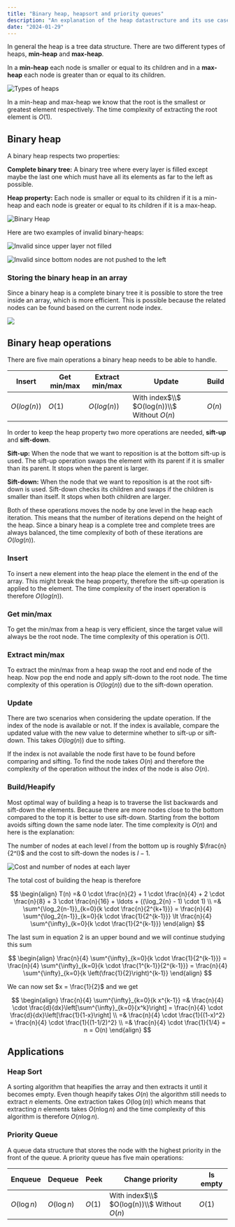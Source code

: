 ```yaml
---
title: "Binary heap, heapsort and priority queues"
description: "An explanation of the heap datastructure and its use cases"
date: "2024-01-29"
---
```


In general the heap is a tree data structure. There are two different types of heaps, **min-heap** and **max-heap**.

In a **min-heap** each node is smaller or equal to its children and in a **max-heap** each node is greater than or equal to its children.

![Types of heaps](/media/types-of-heaps.png)

In a min-heap and max-heap we know that the root is the smallest or greatest element respectively. The time complexity of extracting the root element is $O(1)$.

## Binary heap

A binary heap respects two properties:

**Complete binary tree:** A binary tree where every layer is filled except maybe the last one which must have all its elements as far to the left as possible.

**Heap property:** Each node is smaller or equal to its children if it is a min-heap and each node is greater or equal to its children if it is a max-heap.

![Binary Heap](/media/binary-heap.png)

Here are two examples of invalid binary-heaps:

![Invalid since upper layer not filled](/media/binary-heap-invalid2.png)

![Invalid since bottom nodes are not pushed to the left](/media/binary-heap-invalid1.png)

### Storing the binary heap in an array

Since a binary heap is a complete binary tree it is possible to store the tree inside an array, which is more efficient.
This is possible because the related nodes can be found based on the current node index.

![](/media/binary-heap-array.png)

## Binary heap operations

There are five main operations a binary heap needs to be able to handle.

| Insert      | Get min/max | Extract min/max | Update                                      | Build  |
| ----------- | ----------- | --------------- | ------------------------------------------- | ------ |
| $O(log(n))$ | $O(1)$      | $O(log(n))$     | With index$\\$ $O(log(n))\\$ Without $O(n)$ | $O(n)$ |

In order to keep the heap property two more operations are needed, **sift-up** and **sift-down**.

**Sift-up:** When the node that we want to reposition is at the bottom sift-up is used. The sift-up operation
swaps the element with its parent if it is smaller than its parent. It stops when the parent is larger.

**Sift-down:** When the node that we want to reposition is at the root sift-down is used. Sift-down checks its children and swaps if the children is smaller than itself. It stops when both children are larger.

Both of these operations moves the node by one level in the heap each iteration. This means that the number of iterations depend on the height of the heap. Since a binary heap is a complete tree and complete trees are always balanced, the time complexity of both of these iterations are $O(log(n))$.

### Insert

To insert a new element into the heap place the element in the end of the array. This might break the heap property, therefore the sift-up operation is applied to the element. The time complexity of the insert operation is therefore $O(log(n))$.

### Get min/max

To get the min/max from a heap is very efficient, since the target value will always be the root node. The time complexity of this operation is $O(1)$.

### Extract min/max

To extract the min/max from a heap swap the root and end node of the heap. Now pop the end node and apply sift-down to the root node. The time complexity of this operation is $O(log(n))$ due to the sift-down operation.

### Update

There are two scenarios when considering the update operation. If the index of the node is available or not.
If the index is available, compare the updated value with the new value to determine whether to sift-up or sift-down.
This takes $O(log(n))$ due to sifting.

If the index is not available the node first have to be found before comparing and sifting. To find the node takes $O(n)$ and therefore the complexity of the operation without the index of the node is also $O(n)$.

### Build/Heapify

Most optimal way of building a heap is to traverse the list backwards and sift-down the elements. Because there are more nodes close to the bottom compared to the top it is better to use sift-down. Starting from the bottom avoids sifting down the same node later. The time complexity is $O(n)$ and here is the explanation:

The number of nodes at each level $l$ from the bottom up is roughly $\frac{n}{2^l}$ and the cost to sift-down the nodes is $l - 1$.

![Cost and number of nodes at each layer](/media/Heap-Build.png)

The total cost of building the heap is therefore

$$
\begin{align}
T(n) =& 0 \cdot \frac{n}{2} + 1 \cdot \frac{n}{4} + 2 \cdot \frac{n}{8} + 3 \cdot \frac{n}{16} + \ldots + ((\log_2{n} - 1) \cdot 1) \\
     =& \sum^{\log_2{n-1}}_{k=0}{k \cdot \frac{n}{2^{k+1}}} = \frac{n}{4} \sum^{\log_2{n-1}}_{k=0}{k \cdot \frac{1}{2^{k-1}}} \lt \frac{n}{4} \sum^{\infty}_{k=0}{k \cdot \frac{1}{2^{k-1}}}
\end{align}
$$

The last sum in equation 2 is an upper bound and we will continue studying this sum

$$
\begin{align}
\frac{n}{4} \sum^{\infty}_{k=0}{k \cdot \frac{1}{2^{k-1}}} = \frac{n}{4} \sum^{\infty}_{k=0}{k \cdot \frac{1^{k-1}}{2^{k-1}}} = \frac{n}{4} \sum^{\infty}_{k=0}{k \left(\frac{1}{2}\right)^{k-1}}
\end{align}
$$

We can now set $x = \frac{1}{2}$ and we get

$$
\begin{align}
\frac{n}{4} \sum^{\infty}_{k=0}{k x^{k-1}} =& \frac{n}{4} \cdot \frac{d}{dx}\left[\sum^{\infty}_{k=0}{x^k}\right] = \frac{n}{4} \cdot \frac{d}{dx}\left[\frac{1}{1-x}\right] \\
=& \frac{n}{4} \cdot \frac{1}{(1-x)^2} = \frac{n}{4} \cdot \frac{1}{(1-1/2)^2} \\
=& \frac{n}{4} \cdot \frac{1}{1/4} = n = O(n)
\end{align}
$$

## Applications

### Heap Sort

A sorting algorithm that heapifies the array and then extracts it until it becomes empty. Even though
heapify takes $O(n)$ the algorithm still needs to extract $n$ elements. One extraction takes $O(\log(n))$
which means that extracting $n$ elements takes $O(n\log{n})$ and the time complexity of this algorithm is therefore
$O(n \log{n})$.

### Priority Queue

A queue data structure that stores the node with the highest priority in the front of the queue. A priority
queue has five main operations:

| Enqueue      | Dequeue      | Peek   | Change priority                             | Is empty |
| ------------ | ------------ | ------ | ------------------------------------------- | -------- |
| $O(\log{n})$ | $O(\log{n})$ | $O(1)$ | With index$\\$ $O(log(n))\\$ Without $O(n)$ | $O(1)$   |
